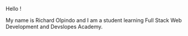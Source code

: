 Hello !

My name is Richard Olpindo and I am a student learning Full Stack Web Development and Devslopes Academy.
